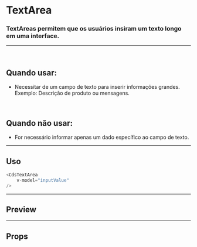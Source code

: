 # TextArea

### TextAreas permitem que os usuários insiram um texto longo em uma interface.
---
<br>

## Quando usar:
- Necessitar de um campo de texto para inserir informações grandes. Exemplo: Descrição de produto ou mensagens.

<br>

## Quando não usar:
- For necessário informar apenas um dado específico ao campo de texto.

---

## Uso

```js
<CdsTextArea
	v-model="inputValue"
/>
```

---

## Preview

<PreviewBuilder
	:args
	component="CdsTextArea"
	:events
/>

---

## Props

<APITable
	name="CdsTextArea"
	section="props"
/>
<br>

<script setup>
import { ref } from 'vue';
import CdsTextArea from '@/components/TextArea.vue';

const events = [
	'update:modelValue',
	'focus',
	'blur',
];

const args = ref({
	disabled: false,
	state: 'default',
	required: false,
	fluid: false,
	floatingLabel: false,
	lazy: false,
	label: 'Texto',
	placeholder: 'Digite algo...',
	errorMessage: 'Campo obrigatório',
	tooltip: '',
	tooltipIcon: 'info-outline',
	supportingText: 'supportingTex',
	supportLink: '',
	supportLinkUrl: '',
});
</script>
